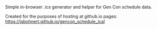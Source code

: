 Simple in-browser .ics generator and helper for Gen Con schedule data.

Created for the purposes of hosting at github.io pages: https://jsbohnert.github.io/gencon_schedule_ical

